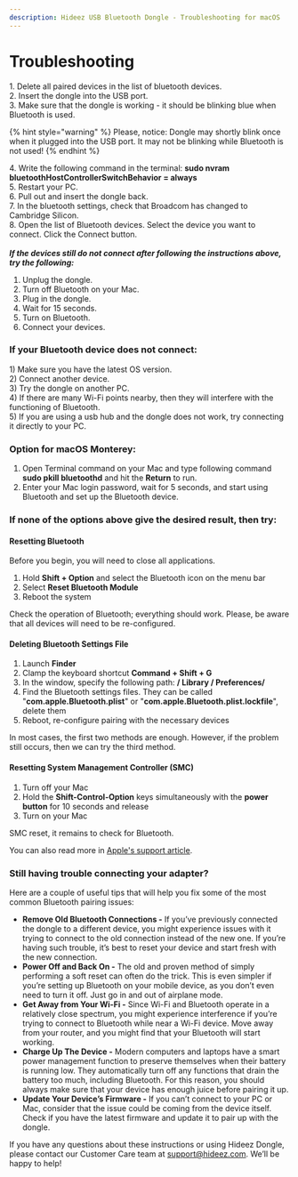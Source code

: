 ```yaml
---
description: Hideez USB Bluetooth Dongle - Troubleshooting for macOS
---
```


# Troubleshooting

1\. Delete all paired devices in the list of bluetooth devices.\
2\. Insert the dongle into the USB port.\
3\. Make sure that the dongle is working - it should be blinking blue when Bluetooth is used.

{% hint style="warning" %}
Please, notice: Dongle may shortly blink once when it plugged into the USB port. It may not be blinking while Bluetooth is not used!
{% endhint %}

4\. Write the following command in the terminal: **sudo nvram bluetoothHostControllerSwitchBehavior = always** \
5\. Restart your PC. \
6\. Pull out and insert the dongle back. \
7\. In the bluetooth settings, check that Broadcom has changed to Cambridge Silicon. \
8\. Open the list of Bluetooth devices. Select the device you want to connect. Click the Connect button.\
\
_**If the devices still do not connect after following the instructions above, try the following:**_

1. Unplug the dongle.
2. Turn off Bluetooth on your Mac.
3. Plug in the dongle.
4. Wait for 15 seconds.
5. Turn on Bluetooth.
6. Connect your devices.

### If your Bluetooth device does not connect:

1\) Make sure you have the latest OS version. \
2\) Connect another device. \
3\) Try the dongle on another PC. \
4\) If there are many Wi-Fi points nearby, then they will interfere with the functioning of Bluetooth. \
5\) If you are using a usb hub and the dongle does not work, try connecting it directly to your PC.

### Option for macOS Monterey:

1. Open Terminal command on your Mac and type following command **sudo pkill bluetoothd** and hit the **Return** to run.
2. Enter your Mac login password, wait for 5 seconds, and start using Bluetooth and set up the Bluetooth device.

### If none of the options above give the desired result, then try:

#### **Resetting Bluetooth**

Before you begin, you will need to close all applications.

1. Hold **Shift + Option** and select the Bluetooth icon on the menu bar
2. Select **Reset Bluetooth Module**
3. Reboot the system

Check the operation of Bluetooth; everything should work. Please, be aware that all devices will need to be re-configured.

#### **Deleting Bluetooth Settings File**

1. Launch **Finder**
2. Clamp the keyboard shortcut **Command + Shift + G**
3. In the window, specify the following path: **/ Library / Preferences/**
4. Find the Bluetooth settings files. They can be called "**com.apple.Bluetooth.plist**" or "**com.apple.Bluetooth.plist.lockfile**", delete them
5. Reboot, re-configure pairing with the necessary devices

In most cases, the first two methods are enough. However, if the problem still occurs, then we can try the third method.

#### **Resetting System Management Controller (SMC)**

1. Turn off your Mac
2. Hold the **Shift-Control-Option** keys simultaneously with the **power button** for 10 seconds and release
3. Turn on your Mac

SMC reset, it remains to check for Bluetooth.

You can also read more in [Apple's support article](https://support.apple.com/en-us/HT201171).

### **Still having trouble connecting your adapter?**

Here are a couple of useful tips that will help you fix some of the most common Bluetooth pairing issues:

* **Remove Old Bluetooth Connections -** If you’ve previously connected the dongle to a different device, you might experience issues with it trying to connect to the old connection instead of the new one. If you’re having such trouble, it’s best to reset your device and start fresh with the new connection.
* **Power Off and Back On -** The old and proven method of simply performing a soft reset can often do the trick. This is even simpler if you’re setting up Bluetooth on your mobile device, as you don’t even need to turn it off. Just go in and out of airplane mode.
* **Get Away from Your Wi-Fi -** Since Wi-Fi and Bluetooth operate in a relatively close spectrum, you might experience interference if you’re trying to connect to Bluetooth while near a Wi-Fi device. Move away from your router, and you might find that your Bluetooth will start working.
* **Charge Up The Device -** Modern computers and laptops have a smart power management function to preserve themselves when their battery is running low. They automatically turn off any functions that drain the battery too much, including Bluetooth. For this reason, you should always make sure that your device has enough juice before pairing it up.
* **Update Your Device’s Firmware -** If you can’t connect to your PC or Mac, consider that the issue could be coming from the device itself. Check if you have the latest firmware and update it to pair up with the dongle.

If you have any questions about these instructions or using Hideez Dongle, please contact our Customer Care team at support@hideez.com. We’ll be happy to help!
